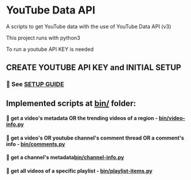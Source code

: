 # YouTube Data API

A scripts to get YouTube data with the use of YouTube Data API (v3)

This project runs with python3

To run a youtube API KEY is needed

## CREATE YOUTUBE API KEY and INITIAL SETUP
### :small_blue_diamond: See [SETUP GUIDE](https://github.com/mareco94/YouTubeAnalytics/tree/master/setup)


## Implemented scripts at [bin/](https://github.com/mareco94/YouTubeDataAPI/tree/master/bin) folder:
#### :small_blue_diamond: get a video's metadata OR the trending videos of a region - [bin/video-info.py](https://github.com/mareco94/YouTubeDataAPI/blob/master/bin/video-info.py)
#### :small_blue_diamond: get a video's OR youtube channel's comment thread OR a comment's info - [bin/comments.py](https://github.com/mareco94/YouTubeDataAPI/blob/master/bin/comments.py)
#### :small_blue_diamond: get a channel's metadata[bin/channel-info.py](https://github.com/mareco94/YouTubeDataAPI/blob/master/bin/channel-info.py)
#### :small_blue_diamond: get all videos of a specific playlist - [bin/playlist-items.py](https://github.com/mareco94/YouTubeDataAPI/blob/master/bin/playlist-items.py)
